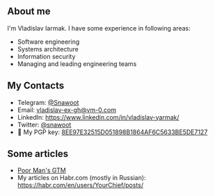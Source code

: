 ## About me

I'm Vladislav Iarmak. I have some experience in following areas:

- Software engineering
- Systems architecture
- Information security
- Managing and leading engineering teams

## My Contacts
- Telegram: [@Snawoot](https://t.me/Snawoot)
- Email: [vladislav-ex-gh@vm-0.com](mailto:vladislav-ex-gh@vm-0.com)
- LinkedIn: https://www.linkedin.com/in/vladislav-yarmak/
- Twitter: [@snawoot](https://twitter.com/snawoot)
- 🔑 My PGP key: [8EE97E32515D051898B1864AF6C5633BE5DE7127](https://keyserver.ubuntu.com/pks/lookup?op=get&search=0x8ee97e32515d051898b1864af6c5633be5de7127)

## Some articles

- [Poor Man's GTM](poor_mans_gtm.md)
- My articles on Habr.com (mostly in Russian): https://habr.com/en/users/YourChief/posts/
